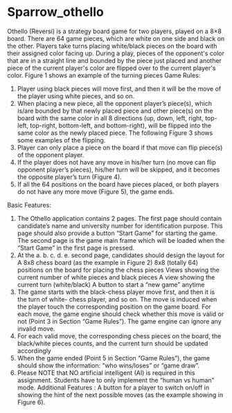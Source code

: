 # Sparrow_othello
Othello (Reversi) is a strategy board game for two players, played on a 8×8 board. There are 64
game pieces, which are white on one side and black on the other. Players take turns placing white/black pieces on the board with their assigned color facing up. During a play, pieces of the opponent's color that are in a straight line and bounded by the piece just placed and another piece of the current player's color are flipped over to the current player's color. Figure 1 shows an example of the turning pieces
Game Rules:
1. Player using black pieces will move first, and then it will be the move of the player using
white pieces, and so on.
2. When placing a new piece, all the opponent player’s piece(s), which is/are bounded by
that newly placed piece and other piece(s) on the board with the same color in all 8 directions (up, down, left, right, top-left, top-right, bottom-left, and bottom-right), will be flipped into the same color as the newly placed piece. The following Figure 3 shows some examples of the flipping.
3. Player can only place a piece on the board if that move can flip piece(s) of the opponent player.
4. If the player does not have any move in his/her turn (no move can flip opponent player’s pieces), his/her turn will be skipped, and it becomes the opposite player’s turn (Figure 4).
5. If all the 64 positions on the board have pieces placed, or both players do not have any more move (Figure 5), the game ends.

Basic Features:
1. The Othello application contains 2 pages. The first page should contain candidate’s name
and university number for identification purpose. This page should also provide a button “Start Game” for starting the game. The second page is the game main frame which will be loaded when the “Start Game” in the first page is pressed.
2. At the a. b. c. d. e.
second page, candidates should design the layout for
A 8x8 chess board (as the example in Figure 2)
8x8 (totally 64) positions on the board for placing the chess pieces Views showing the current number of white pieces and black pieces A view showing the current turn (white/black)
A button to start a “new game” anytime
3. The game starts with the black-chess player move first, and then it is the turn of white- chess player, and so on. The move is induced when the player touch the corresponding position on the game board. For each move, the game engine should check whether this move is valid or not (Point 3 in Section “Game Rules”). The game engine can ignore any invalid move.
4. For each valid move, the corresponding chess pieces on the board, the black/white pieces counts, and the current turn should be updated accordingly
5. When the game ended (Point 5 in Section “Game Rules”), the game should show the information: “who wins/loses” or “game draw”.
6. Please NOTE that NO artificial intelligent (AI) is required in this assignment. Students have to only implement the “human vs human” mode.
Additional Features :
A button for a player to switch on/off in showing the hint of the next possible moves (as the example showing in Figure 6).
